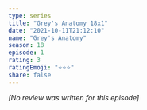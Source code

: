```yaml
---
type: series
title: "Grey's Anatomy 18x1"
date: "2021-10-11T21:12:10"
name: "Grey's Anatomy"
season: 18
episode: 1
rating: 3
ratingEmoji: "⭐️⭐️⭐️"
share: false
---
```


_[No review was written for this episode]_
